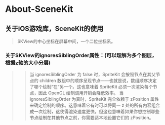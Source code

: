 # About-SceneKit
## 关于iOS游戏库，SceneKit的使用

>SKView的中心坐标在屏幕中间，一个二位坐标系。

### 关于SKView的ignoresSiblingOrder属性：(可以理解为多个图层，根据z轴的大小分层)
>>当 ignoresSiblingOrder 为 false 时，SpriteKit 会按照节点在其父节点的 children 数组中的顺序呈现节点——也就是说，数组顺序决定了哪个绘制“在“另一个。这也意味着 SpriteKit 必须一次渲染每个节点，因此 OpenGL 绘制调用开销会降低效率。
>>当 ignoresSiblingOrder 为真时，SpriteKit 完全依赖于 zPosition 属性来确定绘制的顺序。这意味着它有时可以将同一 z 处的所有内容组合成一次绘制，这使得渲染速度更快。但这也意味着如果你想控制哪些节点绘制在其他节点之前，你需要适本地设置它们的 zPosition。
